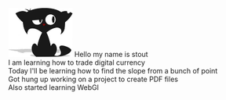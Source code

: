 <img src='lib/images/cat.jpg' height='100px' />
Hello my name is stout<br/>
I am learning how to trade digital currency<br/>
Today I'll be learning how to find the slope from a bunch of point<br/>
Got hung up working on a project to create PDF files<br/>
Also started learning WebGl<br/>
